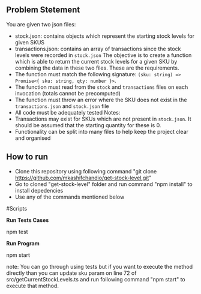 <h2>Problem Stetement</h2>

You are given two json files:

- stock.json: contains objects which represent the starting stock levels for given SKUS
- transactions.json: contains an array of transactions since the stock levels were recorded in `stock.json`
  The objective is to create a function which is able to return the current stock levels for a given SKU by combining the data in these two files. These are the requirements.
- The function must match the following signature: `(sku: string) => Promise<{ sku: string, qty: number }>`.
- The function must read from the `stock` and `transactions` files on each invocation (totals cannot be precomputed)
- The function must throw an error where the SKU does not exist in the `transactions.json` and `stock.json` file
- All code must be adequately tested
  Notes:
- Transactions may exist for SKUs which are not present in `stock.json`. It should be assumed that the starting quantity for these is 0.
- Functionality can be split into many files to help keep the project clear and organised

<h2>How to run</h2>

- Clone this repository using following command "git clone https://github.com/mkashifchandio/get-stock-level.git"
- Go to cloned "get-stock-level" folder and run command "npm install" to install depedencies
- Use any of the commands mentioned below

#Scripts

**Run Tests Cases**

npm test

**Run Program**

npm start

note: You can go through using tests but if you want to execute the method directly than you can update sku param on line 72 of src/getCurrentStockLevels.ts and run following command "npm start" to execute that method.
